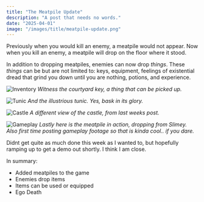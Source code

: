 ```yaml
---
title: "The Meatpile Update"
description: "A post that needs no words."
date: "2025-04-01"
image: "/images/title/meatpile-update.png"
---
```


Previously when you would kill an enemy, a meatpile would not appear. Now when you kill an enemy, a meatpile will drop on the floor where it stood.

In addition to dropping meatpiles, enemies can now drop *things*. These *things* can be but are not limited to: keys, equipment, feelings of existential dread that grind you down until you are nothing, potions, and experience.

![Inventory](/images/inventory-1.png)
*Witness the courtyard key, a thing that can be picked up.*

![Tunic](/images/tunic.png)
*And the illustrious tunic. Yes, bask in its glory.*

![Castle](/images/castle-preview.png)
*A different view of the castle, from last weeks post.*

![Gameplay](/images/gifs/gameplay-1.gif)
*Lastly here is the meatpile in action, dropping from Slimey. Also first time posting gameplay footage so that is kinda cool.. if you dare.*

Didnt get quite as much done this week as I wanted to, but hopefully ramping up to get a demo out shortly. I think I am close.

In summary:

- Added meatpiles to the game
- Enemies drop items
- Items can be used or equipped
- Ego Death
